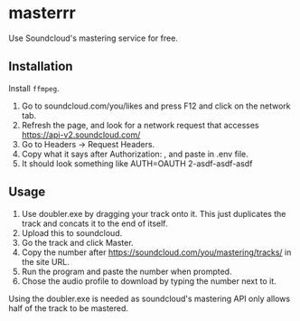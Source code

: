 # masterrr
 Use Soundcloud's mastering service for free.
## Installation
Install `ffmpeg`.

1. Go to soundcloud.com/you/likes and press F12 and click on the network tab.
2. Refresh the page, and look for a network request that accesses  https://api-v2.soundcloud.com/
3. Go to Headers -> Request Headers. 
4. Copy what it says after Authorization: , and paste in .env file. 
5. It should look something like AUTH=OAUTH 2-asdf-asdf-asdf

## Usage

1. Use doubler.exe by dragging your track onto it. This just duplicates the track and concats it to the end of itself.
2. Upload this to soundcloud.
3. Go the track and click Master.
2. Copy the number after https://soundcloud.com/you/mastering/tracks/ in the site URL.
3. Run the program and paste the number when prompted. 
4. Chose the audio profile to download by typing the number next to it.

Using the doubler.exe is needed as soundcloud's mastering API only allows half of the track to be mastered. 
